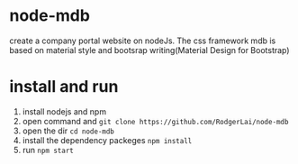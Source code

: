 # node-mdb
create a company portal website on nodeJs. The css framework mdb  is based on material style and bootsrap writing(Material Design for Bootstrap)
# install and run
1. install nodejs and npm
2. open command and
   `git clone https://github.com/RodgerLai/node-mdb`
3. open the dir `cd node-mdb`
4. install the dependency packeges `npm install`
5. run `npm start`
